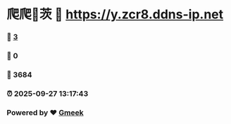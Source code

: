 # 爬爬🔭茨 :link: https://y.zcr8.ddns-ip.net 
### :page_facing_up: [3](https://y.zcr8.ddns-ip.net/tag.html) 
### :speech_balloon: 0 
### :hibiscus: 3684 
### :alarm_clock: 2025-09-27 13:17:43 
### Powered by :heart: [Gmeek](https://github.com/Meekdai/Gmeek)
